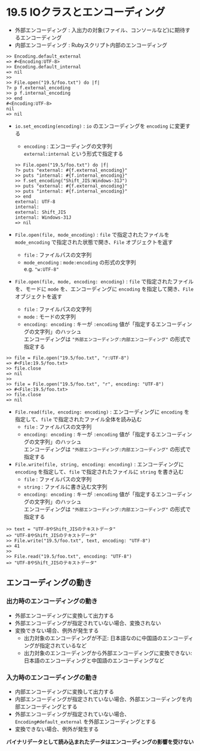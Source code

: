 # 19.5 IOクラスとエンコーディング

- 外部エンコーディング : 入出力の対象(ファイル、コンソールなど)に期待するエンコーディング
- 内部エンコーディング : Rubyスクリプト内部のエンコーディング

```
>> Encoding.default_external
=> #<Encoding:UTF-8>
>> Encoding.default_internal
=> nil
>> 
>> File.open("19.5/foo.txt") do |f|
?> p f.external_encoding
>> p f.internal_encoding
>> end
#<Encoding:UTF-8>
nil
=> nil
```

- `io.set_encoding(encoding)` : `io` のエンコーディングを `encoding` に変更する
    - `encoding` : エンコーディングの文字列  
        `external:internal` という形式で指定する

    ```
    >> File.open("19.5/foo.txt") do |f|
    ?> puts "external: #{f.external_encoding}"
    >> puts "internal: #{f.internal_encoding}"
    >> f.set_encoding("Shift_JIS:Windows-31J")
    >> puts "external: #{f.external_encoding}"
    >> puts "internal: #{f.internal_encoding}"
    >> end
    external: UTF-8
    internal: 
    external: Shift_JIS
    internal: Windows-31J
    => nil
    ```

- `File.open(file, mode_encoding)` : `file` で指定されたファイルを `mode_encoding` で指定された状態で開き、`File` オブジェクトを返す
    - `file` : ファイルパスの文字列
    - `mode_encoding` : `mode:encoding` の形式の文字列  
        e.g. `"w:UTF-8"`
- `File.open(file, mode, encoding: encoding)` : `file` で指定されたファイルを、モードに `mode` を、エンコーディングに `encoding` を指定して開き、`File` オブジェクトを返す
    - `file` : ファイルパスの文字列
    - `mode` : モードの文字列
    - `encoding: encoding` : キーが `:encoding` 値が「指定するエンコーディングの文字列」のハッシュ  
        エンコーディングは `"外部エンコーディング:内部エンコーディング"` の形式で指定する

```
>> file = File.open("19.5/foo.txt", "r:UTF-8")
=> #<File:19.5/foo.txt>
>> file.close
=> nil
>> 
>> file = File.open("19.5/foo.txt", "r", encoding: "UTF-8")
=> #<File:19.5/foo.txt>
>> file.close
=> nil
```

- `File.read(file, encoding: encoding)` : エンコーディングに `encoding` を指定して、`file` で指定されたファイル全体を読み込む
    - `file` : ファイルパスの文字列
    - `encoding: encoding` : キーが `:encoding` 値が「指定するエンコーディングの文字列」のハッシュ  
        エンコーディングは `"外部エンコーディング:内部エンコーディング"` の形式で指定する
- `File.write(file, string, encoding: encoding)` : エンコーディングに `encoding` を指定して、`file` で指定されたファイルに `string` を書き込む
    - `file` : ファイルパスの文字列
    - `string` : ファイルに書き込む文字列
    - `encoding: encoding` : キーが `:encoding` 値が「指定するエンコーディングの文字列」のハッシュ  
        エンコーディングは `"外部エンコーディング:内部エンコーディング"` の形式で指定する

```
>> text = "UTF-8やShift_JISのテキストデータ"
=> "UTF-8やShift_JISのテキストデータ"
>> File.write("19.5/foo.txt", text, encoding: "UTF-8")
=> 41
>> 
>> File.read("19.5/foo.txt", encoding: "UTF-8")
=> "UTF-8やShift_JISのテキストデータ"
```

## エンコーディングの動き

### 出力時のエンコーディングの動き

- 外部エンコーディングに変換して出力する
- 外部エンコーディングが指定されていない場合、変換されない
- 変換できない場合、例外が発生する
    - 出力対象のエンコーディングが不正: 日本語なのに中国語のエンコーディングが指定されているなど
    - 出力対象のエンコーディングから外部エンコーディングに変換できない: 日本語のエンコーディングと中国語のエンコーディングなど

### 入力時のエンコーディングの動き

- 内部エンコーディングに変換して出力する
- 内部エンコーディングが指定されていない場合、外部エンコーディングを内部エンコーディングとする
- 外部エンコーディングが指定されていない場合、`Encoding#default_external` を外部エンコーディングとする
- 変換できない場合、例外が発生する

**バイナリデータとして読み込まれたデータはエンコーディングの影響を受けない**

